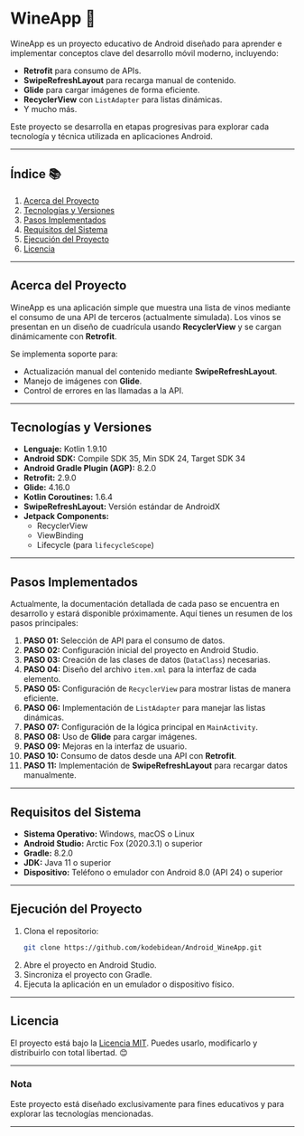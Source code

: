 
# WineApp 🍷

WineApp es un proyecto educativo de Android diseñado para aprender e implementar conceptos clave del desarrollo móvil moderno, incluyendo:
- **Retrofit** para consumo de APIs.
- **SwipeRefreshLayout** para recarga manual de contenido.
- **Glide** para cargar imágenes de forma eficiente.
- **RecyclerView** con `ListAdapter` para listas dinámicas.
- Y mucho más.

Este proyecto se desarrolla en etapas progresivas para explorar cada tecnología y técnica utilizada en aplicaciones Android.

---

## Índice 📚

1. [Acerca del Proyecto](#acerca-del-proyecto)
2. [Tecnologías y Versiones](#tecnologías-y-versiones)
3. [Pasos Implementados](#pasos-implementados)
4. [Requisitos del Sistema](#requisitos-del-sistema)
5. [Ejecución del Proyecto](#ejecución-del-proyecto)
6. [Licencia](#licencia)

---

## Acerca del Proyecto

WineApp es una aplicación simple que muestra una lista de vinos mediante el consumo de una API de terceros (actualmente simulada). Los vinos se presentan en un diseño de cuadrícula usando **RecyclerView** y se cargan dinámicamente con **Retrofit**. 

Se implementa soporte para:
- Actualización manual del contenido mediante **SwipeRefreshLayout**.
- Manejo de imágenes con **Glide**.
- Control de errores en las llamadas a la API.

---

## Tecnologías y Versiones

- **Lenguaje:** Kotlin 1.9.10
- **Android SDK:** Compile SDK 35, Min SDK 24, Target SDK 34
- **Android Gradle Plugin (AGP):** 8.2.0
- **Retrofit:** 2.9.0
- **Glide:** 4.16.0
- **Kotlin Coroutines:** 1.6.4
- **SwipeRefreshLayout:** Versión estándar de AndroidX
- **Jetpack Components:**
  - RecyclerView
  - ViewBinding
  - Lifecycle (para `lifecycleScope`)

---

## Pasos Implementados

Actualmente, la documentación detallada de cada paso se encuentra en desarrollo y estará disponible próximamente. Aquí tienes un resumen de los pasos principales:
1. **PASO 01:** Selección de API para el consumo de datos.
2. **PASO 02:** Configuración inicial del proyecto en Android Studio.
3. **PASO 03:** Creación de las clases de datos (`DataClass`) necesarias.
4. **PASO 04:** Diseño del archivo `item.xml` para la interfaz de cada elemento.
5. **PASO 05:** Configuración de `RecyclerView` para mostrar listas de manera eficiente.
6. **PASO 06:** Implementación de `ListAdapter` para manejar las listas dinámicas.
7. **PASO 07:** Configuración de la lógica principal en `MainActivity`.
8. **PASO 08:** Uso de **Glide** para cargar imágenes.
9. **PASO 09:** Mejoras en la interfaz de usuario.
10. **PASO 10:** Consumo de datos desde una API con **Retrofit**.
11. **PASO 11:** Implementación de **SwipeRefreshLayout** para recargar datos manualmente.

---

## Requisitos del Sistema

- **Sistema Operativo:** Windows, macOS o Linux
- **Android Studio:** Arctic Fox (2020.3.1) o superior
- **Gradle:** 8.2.0
- **JDK:** Java 11 o superior
- **Dispositivo:** Teléfono o emulador con Android 8.0 (API 24) o superior

---

## Ejecución del Proyecto

1. Clona el repositorio:
   ```bash
   git clone https://github.com/kodebidean/Android_WineApp.git
   ```
2. Abre el proyecto en Android Studio.
3. Sincroniza el proyecto con Gradle.
4. Ejecuta la aplicación en un emulador o dispositivo físico.

---

## Licencia

El proyecto está bajo la [Licencia MIT](./LICENSE). Puedes usarlo, modificarlo y distribuirlo con total libertad. 😊

---

### Nota

Este proyecto está diseñado exclusivamente para fines educativos y para explorar las tecnologías mencionadas.

---


